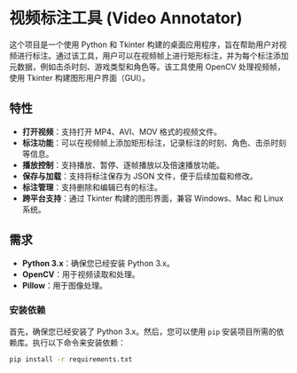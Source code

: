 # 视频标注工具 (Video Annotator)

这个项目是一个使用 Python 和 Tkinter 构建的桌面应用程序，旨在帮助用户对视频进行标注。通过该工具，用户可以在视频帧上进行矩形标注，并为每个标注添加元数据，例如击杀时刻、游戏类型和角色等。该工具使用 OpenCV 处理视频帧，使用 Tkinter 构建图形用户界面（GUI）。

## 特性

- **打开视频**：支持打开 MP4、AVI、MOV 格式的视频文件。
- **标注功能**：可以在视频帧上添加矩形标注，记录标注的时刻、角色、击杀时刻等信息。
- **播放控制**：支持播放、暂停、逐帧播放以及倍速播放功能。
- **保存与加载**：支持将标注保存为 JSON 文件，便于后续加载和修改。
- **标注管理**：支持删除和编辑已有的标注。
- **跨平台支持**：通过 Tkinter 构建的图形界面，兼容 Windows、Mac 和 Linux 系统。

## 需求

- **Python 3.x**：确保您已经安装 Python 3.x。
- **OpenCV**：用于视频读取和处理。
- **Pillow**：用于图像处理。

### 安装依赖

首先，确保您已经安装了 Python 3.x。然后，您可以使用 `pip` 安装项目所需的依赖库。执行以下命令来安装依赖：

```bash
pip install -r requirements.txt
